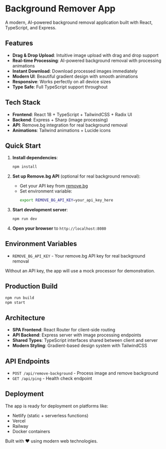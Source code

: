 # Background Remover App

A modern, AI-powered background removal application built with React, TypeScript, and Express.

## Features

- **Drag & Drop Upload**: Intuitive image upload with drag and drop support
- **Real-time Processing**: AI-powered background removal with processing animations
- **Instant Download**: Download processed images immediately
- **Modern UI**: Beautiful gradient design with smooth animations
- **Responsive**: Works perfectly on all device sizes
- **Type Safe**: Full TypeScript support throughout

## Tech Stack

- **Frontend**: React 18 + TypeScript + TailwindCSS + Radix UI
- **Backend**: Express + Sharp (image processing)
- **API**: Remove.bg integration for real background removal
- **Animations**: Tailwind animations + Lucide icons

## Quick Start

1. **Install dependencies**:

   ```bash
   npm install
   ```

2. **Set up Remove.bg API** (optional for real background removal):

   - Get your API key from [remove.bg](https://www.remove.bg/api)
   - Set environment variable:
     ```bash
     export REMOVE_BG_API_KEY=your_api_key_here
     ```

3. **Start development server**:

   ```bash
   npm run dev
   ```

4. **Open your browser** to `http://localhost:8080`

## Environment Variables

- `REMOVE_BG_API_KEY` - Your remove.bg API key for real background removal

Without an API key, the app will use a mock processor for demonstration.

## Production Build

```bash
npm run build
npm start
```

## Architecture

- **SPA Frontend**: React Router for client-side routing
- **API Backend**: Express server with image processing endpoints
- **Shared Types**: TypeScript interfaces shared between client and server
- **Modern Styling**: Gradient-based design system with TailwindCSS

## API Endpoints

- `POST /api/remove-background` - Process image and remove background
- `GET /api/ping` - Health check endpoint

## Deployment

The app is ready for deployment on platforms like:

- Netlify (static + serverless functions)
- Vercel
- Railway
- Docker containers

Built with ❤️ using modern web technologies.
